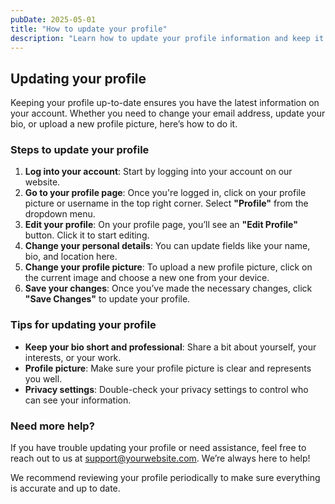 ```yaml
---
pubDate: 2025-05-01
title: "How to update your profile"
description: "Learn how to update your profile information and keep it up-to-date."
---
```


## Updating your profile

Keeping your profile up-to-date ensures you have the latest information on your account. Whether you need to change your email address, update your bio, or upload a new profile picture, here’s how to do it.

### Steps to update your profile

1. **Log into your account**: Start by logging into your account on our website.
2. **Go to your profile page**: Once you're logged in, click on your profile picture or username in the top right corner. Select **"Profile"** from the dropdown menu.
3. **Edit your profile**: On your profile page, you’ll see an **"Edit Profile"** button. Click it to start editing.
4. **Change your personal details**: You can update fields like your name, bio, and location here.
5. **Change your profile picture**: To upload a new profile picture, click on the current image and choose a new one from your device.
6. **Save your changes**: Once you’ve made the necessary changes, click **"Save Changes"** to update your profile.

### Tips for updating your profile

- **Keep your bio short and professional**: Share a bit about yourself, your interests, or your work.
- **Profile picture**: Make sure your profile picture is clear and represents you well.
- **Privacy settings**: Double-check your privacy settings to control who can see your information.

### Need more help?

If you have trouble updating your profile or need assistance, feel free to reach out to us at [support@yourwebsite.com](mailto:support@yourwebsite.com). We’re always here to help!

We recommend reviewing your profile periodically to make sure everything is accurate and up to date.
